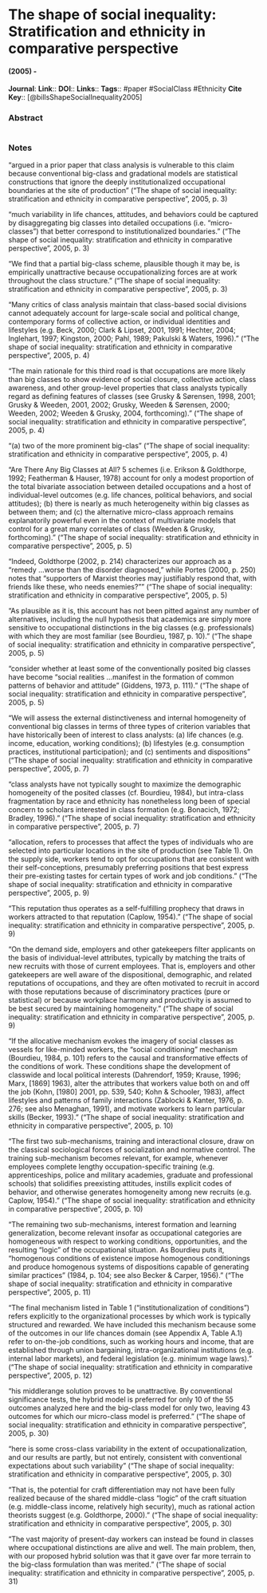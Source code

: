 # The shape of social inequality: Stratification and ethnicity in comparative perspective
#### (2005) - 
**Journal**: 
**Link**:: 
**DOI**:: 
**Links**:: 
**Tags**:: #paper #SocialClass #Ethnicity 
**Cite Key**:: [@billsShapeSocialInequality2005]

### Abstract

```

```

### Notes

“argued in a prior paper that class analysis is vulnerable to this claim because conventional big-class and gradational models are statistical constructions that ignore the deeply institutionalized occupational boundaries at the site of production” (“The shape of social inequality: stratification and ethnicity in comparative perspective”, 2005, p. 3)

“much variability in life chances, attitudes, and behaviors could be captured by disaggregating big classes into detailed occupations (i.e. “micro-classes”) that better correspond to institutionalized boundaries.” (“The shape of social inequality: stratification and ethnicity in comparative perspective”, 2005, p. 3)

“We find that a partial big-class scheme, plausible though it may be, is empirically unattractive because occupationalizing forces are at work throughout the class structure.” (“The shape of social inequality: stratification and ethnicity in comparative perspective”, 2005, p. 3)

“Many critics of class analysis maintain that class-based social divisions cannot adequately account for large-scale social and political change, contemporary forms of collective action, or individual identities and lifestyles (e.g. Beck, 2000; Clark & Lipset, 2001, 1991; Hechter, 2004; Inglehart, 1997; Kingston, 2000; Pahl, 1989; Pakulski & Waters, 1996).” (“The shape of social inequality: stratification and ethnicity in comparative perspective”, 2005, p. 4)

“The main rationale for this third road is that occupations are more likely than big classes to show evidence of social closure, collective action, class awareness, and other group-level properties that class analysts typically regard as defining features of classes (see Grusky & Sørensen, 1998, 2001; Grusky & Weeden, 2001, 2002; Grusky, Weeden & Sørensen, 2000; Weeden, 2002; Weeden & Grusky, 2004, forthcoming).” (“The shape of social inequality: stratification and ethnicity in comparative perspective”, 2005, p. 4)

“(a) two of the more prominent big-clas” (“The shape of social inequality: stratification and ethnicity in comparative perspective”, 2005, p. 4)

“Are There Any Big Classes at All? 5 schemes (i.e. Erikson & Goldthorpe, 1992; Featherman & Hauser, 1978) account for only a modest proportion of the total bivariate association between detailed occupations and a host of individual-level outcomes (e.g. life chances, political behaviors, and social attitudes); (b) there is nearly as much heterogeneity within big classes as between them; and (c) the alternative micro-class approach remains explanatorily powerful even in the context of multivariate models that control for a great many correlates of class (Weeden & Grusky, forthcoming).” (“The shape of social inequality: stratification and ethnicity in comparative perspective”, 2005, p. 5)

“Indeed, Goldthorpe (2002, p. 214) characterizes our approach as a “remedy ...worse than the disorder diagnosed,” while Portes (2000, p. 250) notes that “supporters of Marxist theories may justifiably respond that, with friends like these, who needs enemies?”” (“The shape of social inequality: stratification and ethnicity in comparative perspective”, 2005, p. 5)

“As plausible as it is, this account has not been pitted against any number of alternatives, including the null hypothesis that academics are simply more sensitive to occupational distinctions in the big classes (e.g. professionals) with which they are most familiar (see Bourdieu, 1987, p. 10).” (“The shape of social inequality: stratification and ethnicity in comparative perspective”, 2005, p. 5)

“consider whether at least some of the conventionally posited big classes have become “social realities ...manifest in the formation of common patterns of behavior and attitude” (Giddens, 1973, p. 111).” (“The shape of social inequality: stratification and ethnicity in comparative perspective”, 2005, p. 5)

“We will assess the external distinctiveness and internal homogeneity of conventional big classes in terms of three types of criterion variables that have historically been of interest to class analysts: (a) life chances (e.g. income, education, working conditions); (b) lifestyles (e.g. consumption practices, institutional participation); and (c) sentiments and dispositions” (“The shape of social inequality: stratification and ethnicity in comparative perspective”, 2005, p. 7)

“class analysts have not typically sought to maximize the demographic homogeneity of the posited classes (cf. Bourdieu, 1984), but intra-class fragmentation by race and ethnicity has nonetheless long been of special concern to scholars interested in class formation (e.g. Bonacich, 1972; Bradley, 1996).” (“The shape of social inequality: stratification and ethnicity in comparative perspective”, 2005, p. 7)

“allocation, refers to processes that affect the types of individuals who are selected into particular locations in the site of production (see Table 1). On the supply side, workers tend to opt for occupations that are consistent with their self-conceptions, presumably preferring positions that best express their pre-existing tastes for certain types of work and job conditions.” (“The shape of social inequality: stratification and ethnicity in comparative perspective”, 2005, p. 9)

“This reputation thus operates as a self-fulfilling prophecy that draws in workers attracted to that reputation (Caplow, 1954).” (“The shape of social inequality: stratification and ethnicity in comparative perspective”, 2005, p. 9)

“On the demand side, employers and other gatekeepers filter applicants on the basis of individual-level attributes, typically by matching the traits of new recruits with those of current employees. That is, employers and other gatekeepers are well aware of the dispositional, demographic, and related reputations of occupations, and they are often motivated to recruit in accord with those reputations because of discriminatory practices (pure or statistical) or because workplace harmony and productivity is assumed to be best secured by maintaining homogeneity.” (“The shape of social inequality: stratification and ethnicity in comparative perspective”, 2005, p. 9)

“If the allocative mechanism evokes the imagery of social classes as vessels for like-minded workers, the “social conditioning” mechanism (Bourdieu, 1984, p. 101) refers to the causal and transformative effects of the conditions of work. These conditions shape the development of classwide and local political interests (Dahrendorf, 1959; Krause, 1996; Marx, [1869] 1963), alter the attributes that workers value both on and off the job (Kohn, [1980] 2001, pp. 539, 540; Kohn & Schooler, 1983), affect lifestyles and patterns of family interactions (Zablocki & Kanter, 1976, p. 276; see also Menaghan, 1991), and motivate workers to learn particular skills (Becker, 1993).” (“The shape of social inequality: stratification and ethnicity in comparative perspective”, 2005, p. 10)

“The first two sub-mechanisms, training and interactional closure, draw on the classical sociological forces of socialization and normative control. The training sub-mechanism becomes relevant, for example, whenever employees complete lengthy occupation-specific training (e.g. apprenticeships, police and military academies, graduate and professional schools) that solidifies preexisting attitudes, instills explicit codes of behavior, and otherwise generates homogeneity among new recruits (e.g. Caplow, 1954).” (“The shape of social inequality: stratification and ethnicity in comparative perspective”, 2005, p. 10)

“The remaining two sub-mechanisms, interest formation and learning generalization, become relevant insofar as occupational categories are homogeneous with respect to working conditions, opportunities, and the resulting “logic” of the occupational situation. As Bourdieu puts it, “homogenous conditions of existence impose homogenous conditionings and produce homogenous systems of dispositions capable of generating similar practices” (1984, p. 104; see also Becker & Carper, 1956).” (“The shape of social inequality: stratification and ethnicity in comparative perspective”, 2005, p. 11)

“The final mechanism listed in Table 1 (“institutionalization of conditions”) refers explicitly to the organizational processes by which work is typically structured and rewarded. We have included this mechanism because some of the outcomes in our life chances domain (see Appendix A, Table A.1) refer to on-the-job conditions, such as working hours and income, that are established through union bargaining, intra-organizational institutions (e.g. internal labor markets), and federal legislation (e.g. minimum wage laws).” (“The shape of social inequality: stratification and ethnicity in comparative perspective”, 2005, p. 12)

“his middlerange solution proves to be unattractive. By conventional significance tests, the hybrid model is preferred for only 10 of the 55 outcomes analyzed here and the big-class model for only two, leaving 43 outcomes for which our micro-class model is preferred.” (“The shape of social inequality: stratification and ethnicity in comparative perspective”, 2005, p. 30)

“here is some cross-class variability in the extent of occupationalization, and our results are partly, but not entirely, consistent with conventional expectations about such variability” (“The shape of social inequality: stratification and ethnicity in comparative perspective”, 2005, p. 30)

“That is, the potential for craft differentiation may not have been fully realized because of the shared middle-class “logic” of the craft situation (e.g. middle-class income, relatively high security), much as rational action theorists suggest (e.g. Goldthorpe, 2000).” (“The shape of social inequality: stratification and ethnicity in comparative perspective”, 2005, p. 30)

“The vast majority of present-day workers can instead be found in classes where occupational distinctions are alive and well. The main problem, then, with our proposed hybrid solution was that it gave over far more terrain to the big-class formulation than was merited.” (“The shape of social inequality: stratification and ethnicity in comparative perspective”, 2005, p. 31)